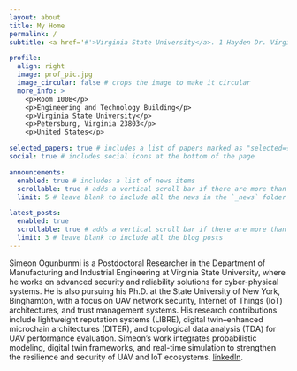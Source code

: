 ```yaml
---
layout: about
title: My Home
permalink: /
subtitle: <a href='#'>Virginia State University</a>. 1 Hayden Dr. Virginia State University, VA 23806. 804-524-3752. Etc.

profile:
  align: right
  image: prof_pic.jpg
  image_circular: false # crops the image to make it circular
  more_info: >
    <p>Room 100B</p>
    <p>Engineering and Technology Building</p>
    <p>Virginia State University</p>
    <p>Petersburg, Virginia 23803</p>
    <p>United States</p>

selected_papers: true # includes a list of papers marked as "selected={true}"
social: true # includes social icons at the bottom of the page

announcements:
  enabled: true # includes a list of news items
  scrollable: true # adds a vertical scroll bar if there are more than 3 news items
  limit: 5 # leave blank to include all the news in the `_news` folder

latest_posts:
  enabled: true
  scrollable: true # adds a vertical scroll bar if there are more than 3 new posts items
  limit: 3 # leave blank to include all the blog posts
---
```


 Simeon Ogunbunmi is a Postdoctoral Researcher in the Department of Manufacturing and Industrial Engineering at Virginia State University, where he works on advanced security and reliability solutions for cyber-physical systems. He is also pursuing his Ph.D. at the State University of New York, Binghamton, with a focus on UAV network security, Internet of Things (IoT) architectures, and trust management systems. His research contributions include lightweight reputation systems (LIBRE), digital twin–enhanced microchain architectures (DITER), and topological data analysis (TDA) for UAV performance evaluation. Simeon’s work integrates probabilistic modeling, digital twin frameworks, and real-time simulation to strengthen the resilience and security of UAV and IoT ecosystems. [linkedln](https://linkedin.com/in/simeon-ogunbunmi). 
 
 <!-- You can put a picture in, too. The code is already in, just name your picture `prof_pic.jpg` and put it in the `img/` folder. -->

<!-- Put your address / P.O. box / other info right below your picture. You can also disable any of these elements by editing `profile` property of the YAML header of your `_pages/about.md`. Edit `_bibliography/papers.bib` and Jekyll will render your [publications page](/al-folio/publications/) automatically. -->

<!-- Link to your social media connections, too. This theme is set up to use [Font Awesome icons](https://fontawesome.com/) and [Academicons](https://jpswalsh.github.io/academicons/), like the ones below. Add your Facebook, Twitter, LinkedIn, Google Scholar, or just disable all of them. -->
